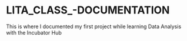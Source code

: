 # LITA_CLASS_-DOCUMENTATION
This is where I documented my first project while learning Data Analysis with the Incubator Hub
